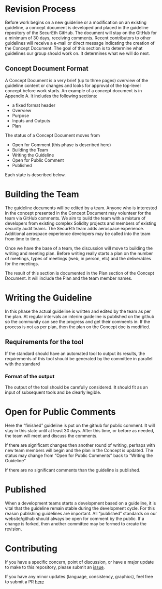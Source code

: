 # Revision Process

Before work begins on a new guideline or a modification on an existing guideline,
a concept document is developed and placed in the guideline repository of the SecurEth GitHub.
The document will stay on the GitHub for a minimum of 30 days, receiving comments.
Recent contributors to other guidelines will receive a e-mail or direct message indicating the creation of the Concept Document.
The goal of this section is to determine what guidelines our group should work on.
It determines what we will do next. 

## Concept Document Format

A Concept Document is a very brief (up to three pages) overview of the guideline content or changes
and looks for approval of the top-level concept before work starts.
An example of a concept document is in Appendix A.
It includes the following sections:
* a fixed format header
* Overview
* Purpose
* Inputs and Outputs 
* Plan 


The status of a Concept Document moves from 
* Open for Comment (this phase is described here)
* Building the Team
* Writing the Guideline
* Open for Public Comment
* Published  

Each state is described below.

# Building the Team
The guideline documents will be edited by a team.
Anyone who is interested in the concept presented in the Concept Document may volunteer for the team via GitHub comments.
We aim to build the team with a mixture of developers from existing complex Solidity projects
and members of existing security audit teams.
The SecurEth team adds aerospace experience.
Additional aerospace experience developers may be called into the team from time to time.

Once we have the base of a team, the discussion will move to building the writing and meeting plan.
Before writing really starts a plan on the number of meetings, types of meetings (web, in person, etc)
and the deliverables for the meetings. 

The result of this section is documented in the Plan section of the Concept Document.
It will include the Plan and the team member names.

# Writing the Guideline
In this phase the actual guideline is written and edited by the team as per the plan.
At regular intervals an interim guideline is published on the github so the community
can see the progress and get their comments in.
If the process is not as per plan, then the plan on the Concept doc is modified.

## Requirements for the tool
If the standard should have an automated tool to output its results,
the requirements of this tool should be generated by the committee in parallel with the standard

### Format of the output
The output of the tool should be carefully considered. 
It should fit as an input of subsequent tools and be clearly legible.

# Open for Public Comments
Here the “finished” guideline is put on the github for public comment.
It will stay in this state until at least 30 days.
After this time, or before as needed, the team will meet and discuss the comments.

If there are significant changes then another round of writing, perhaps with new team members will begin
and the plan in the Concept is updated.
The status may change from “Open for Public Comments” back to “Writing the Guideline”

If there are no significant comments than the guideline is published.

# Published
When a development teams starts a development based on a guideline,
it is vital that the guideline remain stable during the development cycle.
For this reason publishing guidelines are important.
All “published” standards on our website/github should always be open for comment by the public.
If a change is forked, then another committee may be formed to create the revision.

# Contributing
If you have a specific concern, point of discussion, or have a major update to make to this repository,
please submit an [issue](https://github.com/SecurEth/guidelines/issues/new).

If you have any minor updates (language, consistency, graphics),
feel free to submit a PR [here](https://github.com/SecurEth/guidelines/compare)
